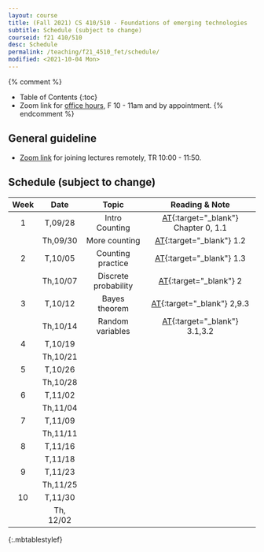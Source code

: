 ```yaml
---
layout: course
title: (Fall 2021) CS 410/510 - Foundations of emerging technologies
subtitle: Schedule (subject to change)
courseid: f21 410/510
desc: Schedule
permalink: /teaching/f21_4510_fet/schedule/
modified: <2021-10-04 Mon>
---
```


{% comment %}
* Table of Contents
{:toc}
* Zoom link for [office hours](https://pdx.zoom.us/j/88237483669?pwd=LzEveUtKVG96ZXRuVVZTWDY2a0Judz09), F 10 - 11am and by appointment.
{% endcomment %}

## General guideline
* [Zoom link](https://pdx.zoom.us/j/85745881721?pwd=d3NUcmdvVzJZd3hZbGRPV3NLNGdkZz09) for joining lectures remotely, TR 10:00 - 11:50. 

## Schedule (subject to change)

| Week | Date  | Topic | Reading & Note |
|:-----:| :---------: |:----------:|:-----:|
|1| T,09/28  | Intro <br> Counting | [AT](https://www.alextsun.com/files/Prob_Stat_for_CS_Book.pdf){:target="_blank"} Chapter 0, 1.1 |
|| Th,09/30 | More counting | [AT](https://www.alextsun.com/files/Prob_Stat_for_CS_Book.pdf){:target="_blank"} 1.2 | 
|2| T,10/05 | Counting practice | [AT](https://www.alextsun.com/files/Prob_Stat_for_CS_Book.pdf){:target="_blank"} 1.3 |
|| Th,10/07 | Discrete probability  | [AT](https://www.alextsun.com/files/Prob_Stat_for_CS_Book.pdf){:target="_blank"} 2 |
|3| T,10/12 | Bayes theorem |[AT](https://www.alextsun.com/files/Prob_Stat_for_CS_Book.pdf){:target="_blank"} 2,9.3 |
| | Th,10/14 | Random variables | [AT](https://www.alextsun.com/files/Prob_Stat_for_CS_Book.pdf){:target="_blank"} 3.1,3.2|
|4| T,10/19 |  | |
|| Th,10/21 |  | |
|5| T,10/26 |  | |
|| Th,10/28 |  | |
|6| T,11/02 |  | |
|| Th,11/04 |  | |
|7 | T,11/09 | | |
| | Th,11/11 | | |
|8 | T,11/16 | | |
| | T,11/18 | | |
|9 | T,11/23 | | | 
|  | Th,11/25 | | |
|10| T,11/30|  | |
|| Th, 12/02|  | |
{:.mbtablestylef}

